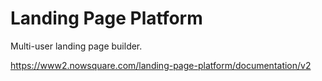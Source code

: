 # Landing Page Platform

Multi-user landing page builder.

https://www2.nowsquare.com/landing-page-platform/documentation/v2

